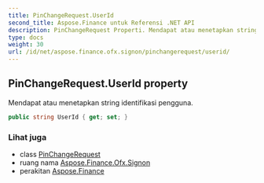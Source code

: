```yaml
---
title: PinChangeRequest.UserId
second_title: Aspose.Finance untuk Referensi .NET API
description: PinChangeRequest Properti. Mendapat atau menetapkan string identifikasi pengguna.
type: docs
weight: 30
url: /id/net/aspose.finance.ofx.signon/pinchangerequest/userid/
---
```

## PinChangeRequest.UserId property

Mendapat atau menetapkan string identifikasi pengguna.

```csharp
public string UserId { get; set; }
```

### Lihat juga

* class [PinChangeRequest](../)
* ruang nama [Aspose.Finance.Ofx.Signon](../../pinchangerequest/)
* perakitan [Aspose.Finance](../../../)


